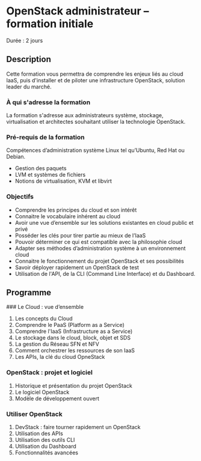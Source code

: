 # OpenStack administrateur – formation initiale
Durée : 2 jours

## Description

Cette formation vous permettra de comprendre les enjeux liés au cloud IaaS, puis d'installer et de piloter une infrastructure OpenStack, solution leader du marché.

### À qui s'adresse la formation

La formation s'adresse aux administrateurs système, stockage, virtualisation et architectes souhaitant utiliser la technologie OpenStack.

### Pré-requis de la formation

Compétences d’administration système Linux tel qu’Ubuntu, Red Hat ou Debian.
* Gestion des paquets
* LVM et systèmes de fichiers
* Notions de virtualisation, KVM et libvirt

### Objectifs

* Comprendre les principes du cloud et son intérêt
* Connaitre le vocabulaire inhérent au cloud
* Avoir une vue d’ensemble sur les solutions existantes en cloud public et privé
* Posséder les clés pour tirer partie au mieux de l’IaaS
* Pouvoir déterminer ce qui est compatible avec la philosophie cloud
* Adapter ses méthodes d’administration système à un environnement cloud
* Connaitre le fonctionnement du projet OpenStack et ses possibilités
* Savoir déployer rapidement un OpenStack de test
* Utilisation de l'API, de la CLI (Command Line Interface) et du Dashboard.

## Programme

### Le Cloud : vue d’ensemble

1. Les concepts du Cloud
2. Comprendre le PaaS (Platform as a Service)
3. Comprendre l'IaaS (Infrastructure as a Service)
4. Le stockage dans le cloud, block, objet et SDS
5. La gestion du Réseau SFN et NFV
6. Comment orchestrer les ressources de son IaaS
7. Les APIs, la clé du cloud OpneStack

### OpenStack : projet et logiciel

1. Historique et présentation du projet OpenStack
2. Le logiciel OpenStack
3. Modèle de développement ouvert

### Utiliser OpenStack

1. DevStack : faire tourner rapidement un OpenStack
2. Utilisation des APIs
3. Utilisation des outils CLI
4. Utilisation du Dashboard
5. Fonctionnalités avancées
